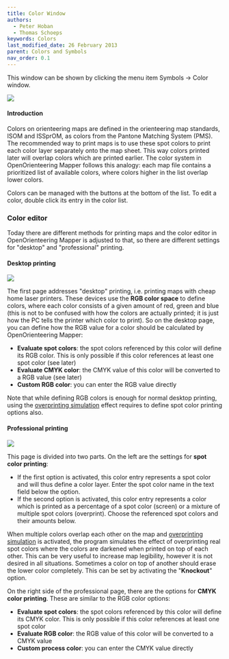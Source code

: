 ```yaml
---
title: Color Window
authors:
  - Peter Hoban
  - Thomas Schoeps
keywords: Colors
last_modified_date: 26 February 2013
parent: Colors and Symbols
nav_order: 0.1
---
```


This window can be shown by clicking the menu item Symbols -&gt; Color window.

![ ](images/color_dock_widget.png)

#### Introduction

Colors on orienteering maps are defined in the orienteering map standards, ISOM and ISSprOM, as colors from the Pantone Matching System (PMS). The recommended way to print maps is to use these spot colors to print each color layer separately onto the map sheet. This way colors printed later will overlap colors which are printed earlier. The color system in OpenOrienteering Mapper follows this analogy: each map file contains a prioritized list of available colors, where colors higher in the list overlap lower colors.

Colors can be managed with the buttons at the bottom of the list. To edit a color, double click its entry in the color list.

### Color editor

Today there are different methods for printing maps and the color editor in OpenOrienteering Mapper is adjusted to that, so there are different settings for "desktop" and "professional" printing.

#### Desktop printing

![ ](images/color_editor_desktop.png)

The first page addresses "desktop" printing, i.e. printing maps with cheap home laser printers. These devices use the **RGB color space** to define colors, where each color consists of a given amount of red, green and blue (this is not to be confused with how the colors are actually printed; it is just how the PC tells the printer which color to print). So on the desktop page, you can define how the RGB value for a color should be calculated by OpenOrienteering Mapper:


 - **Evaluate spot colors**: the spot colors referenced by this color will define its RGB color. This is only possible if this color references at least one spot color (see later)
 - **Evaluate CMYK color**: the CMYK value of this color will be converted to a RGB value (see later)
 - **Custom RGB color**: you can enter the RGB value directly


Note that while defining RGB colors is enough for normal desktop printing, using the [overprinting simulation](view_menu.md#overprinting) effect requires to define spot color printing options also.

#### Professional printing

![ ](images/color_editor_professional.png)

This page is divided into two parts. On the left are the settings for **spot color printing**:

 - If the first option is activated, this color entry represents a spot color and will thus define a color layer. Enter the spot color name in the text field below the option.
 - If the second option is activated, this color entry represents a color which is printed as a percentage of a spot color (screen) or a mixture of multiple spot colors (overprint). Choose the referenced spot colors and their amounts below.

When multiple colors overlap each other on the map and [overprinting simulation](view_menu.md#overprinting) is activated, the program simulates the effect of overprinting real spot colors where the colors are darkened when printed on top of each other. This can be very useful to increase map legibility, however it is not desired in all situations. Sometimes a color on top of another should erase the lower color completely. This can be set by activating the "**Knockout**" option.

On the right side of the professional page, there are the options for **CMYK color printing**. These are similar to the RGB color options:

 - **Evaluate spot colors**: the spot colors referenced by this color will define its CMYK color. This is only possible if this color references at least one spot color
 - **Evaluate RGB color**: the RGB value of this color will be converted to a CMYK value
 - **Custom process color**: you can enter the CMYK value directly
